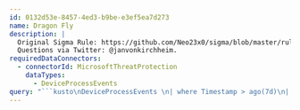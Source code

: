 ```yaml
---
id: 0132d53e-8457-4ed3-b9be-e3ef5ea7d273
name: Dragon Fly
description: |
  Original Sigma Rule: https://github.com/Neo23x0/sigma/blob/master/rules/apt/apt_dragonfly.yml.
  Questions via Twitter: @janvonkirchheim.
requiredDataConnectors:
  - connectorId: MicrosoftThreatProtection
    dataTypes:
      - DeviceProcessEvents
query: "```kusto\nDeviceProcessEvents \n| where Timestamp > ago(7d)\n| where FileName =~ \"crackmapexec.exe\"\n| top 100 by Timestamp desc\n```"
---
```


